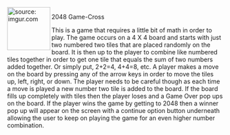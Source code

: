 <img align="left" width="100" height="100" src="https://i.imgur.com/U57anZ4.png?1" title="source: imgur.com">

2048 Game-Cross

This is a game that requires a little bit of math in order to play. The game occurs on a 4 X 4 board and starts with just two numbered two tiles that are placed randomly on the board. It is then up to the player to combine like numbered tiles together in order to get one tile that equals the sum of two numbers added together. Or simply put, 2+2=4, 4+4=8, etc. A player makes a move on the board by pressing any of the arrow keys in order to move the tiles up, left, right, or down. The player needs to be careful though as each time a move is played a new number two tile is added to the board. If the board fills up completely with tiles then the player loses and a Game Over pop ups on the board. If the player wins the game by getting to 2048 then a winner pop up will appear on the screen with a continue option button underneath allowing the user to keep on playing the game for an even higher number combination. 

